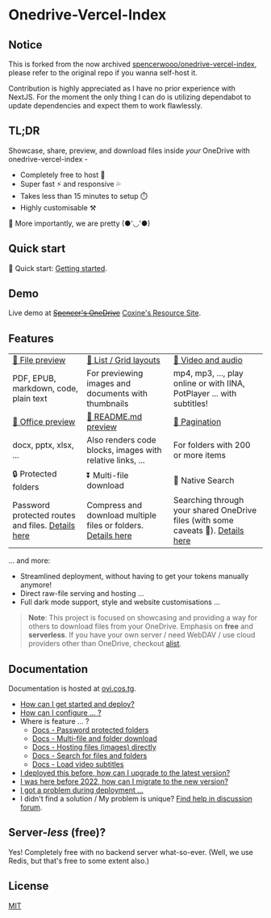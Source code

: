 # Onedrive-Vercel-Index

## Notice

This is forked from the now archived [spencerwooo/onedrive-vercel-index](https://github.com/spencerwooo/onedrive-vercel-index),
please refer to the original repo if you wanna self-host it.

Contribution is highly appreciated as I have no prior experience with NextJS. For the moment the only thing I can do is utilizing dependabot to update dependencies and expect them to work flawlessly.

## TL;DR

Showcase, share, preview, and download files inside *your* OneDrive with onedrive-vercel-index -

- Completely free to host 💸
- Super fast ⚡ and responsive 💦
- Takes less than 15 minutes to setup ⏱️
- Highly customisable ⚒️

🍌 More importantly, we are pretty (●'◡'●)

## Quick start

🚀 Quick start: [Getting started](https://ovi.cos.tg/docs/getting-started).

## Demo

Live demo at ~~[Spencer&#39;s OneDrive](https://drive.swo.moe)~~ [Coxine&#39;s Resource Site](https://res.cos.tg/).

## Features

<table>
  <tbody>
    <tr>
      <td>
        <a
          href="https://res.cos.tg/%F0%9F%93%84%E6%96%87%E6%A1%A3/CS_SE_IT/Windows_Leaked_Source_Code/pdf/32TB%20of%20Windows%2010%20beta%20builds%2C%20driver%20source%20code%20leaked%20%5BUpdated%5D%20_%20Ars%20Technica.pdf"
          >👀 File preview</a
        >
      </td>
      <td>
        <a
          href="https://res.cos.tg/zh-CN/%F0%9F%8F%9E%EF%B8%8F%E5%9B%BE%E7%89%87/Wallpaper/Win11/"
          >💠  List / Grid layouts</a
        >
      </td>
      <td>
        <a
          href="https://res.cos.tg/%F0%9F%93%BD%EF%B8%8F%E8%A7%86%E9%A2%91/mv/Do%20you%20hear%20the%20people%20sing.mp4"
          >🎥 Video and audio</a
        >
      </td>
    </tr>
    <tr>
      <td>PDF, EPUB, markdown, code, plain text</td>
      <td>For previewing images and documents with thumbnails</td>
      <td>mp4, mp3, ..., play online or with IINA, PotPlayer ... with subtitles!</td>
    </tr>
    <tr>
      <td>
        <a
          href="https://res.cos.tg/%F0%9F%93%84%E6%96%87%E6%A1%A3/%E5%AD%A6%E4%B9%A0%E8%B5%84%E6%BA%90/%E9%AB%98%E8%80%83/%E8%8B%B1%E8%AF%AD/%E6%98%A5%E8%80%83%E5%90%AC%E5%8A%9B%E8%AF%95%E8%BF%90%E8%BD%AC.docx"
          >📄 Office preview</a
        >
      </td>
      <td><a href="https://res.cos.tg/">📝 README.md preview</a></td>
      <td><a href="https://res.cos.tg/%F0%9F%93%84%E6%96%87%E6%A1%A3/%E5%AE%9E%E7%94%A8%E4%B9%A6%E7%B1%8D/%E5%B7%A5/">📑 Pagination</a></td>
    </tr>
    <tr>
      <td>docx, pptx, xlsx, ...</td>
      <td>Also renders code blocks, images with relative links, ...</td>
      <td>For folders with 200 or more items</td>
    </tr>
    <tr>
      <td>🔒 Protected folders</td>
      <td>⏬ Multi-file download</td>
      <td>🔎 Native Search</td>
    </tr>
    <tr>
      <td>Password protected routes and files. <a href="https://ovi.cos.tg/docs/features/protected-folders">Details here</a></td>
      <td>
        Compress and download multiple files or folders.
        <a href="https://ovi.cos.tg/docs/features/multi-file-folder-download">Details here</a>
      </td>
      <td>
        Searching through your shared OneDrive files (with some caveats 🥺).
        <a href="https://ovi.cos.tg/docs/features/search-for-files-and-folders">Details here</a>
      </td>
    </tr>
  </tbody>
</table>

... and more:

- Streamlined deployment, without having to get your tokens manually anymore!
- Direct raw-file serving and hosting ...
- Full dark mode support, style and website customisations ...

> **Note**: This project is focused on showcasing and providing a way for others to download files from your OneDrive. Emphasis on **free** and **serverless**. If you have your own server / need WebDAV / use cloud providers other than OneDrive, checkout [alist](https://github.com/alist-org/alist).

## Documentation

Documentation is hosted at [ovi.cos.tg](https://ovi.cos.tg/).

- [How can I get started and deploy?](https://ovi.cos.tg/docs/getting-started)
- [How can I configure ... ?](https://ovi.cos.tg/docs/custom-configs)
- Where is feature ... ?
  - [Docs - Password protected folders](https://ovi.cos.tg/docs/features/protected-folders)
  - [Docs - Multi-file and folder download](https://ovi.cos.tg/docs/features/multi-file-folder-download)
  - [Docs - Hosting files (images) directly](https://ovi.cos.tg/docs/features/hosting-images-directly)
  - [Docs - Search for files and folders](https://ovi.cos.tg/docs/features/search-for-files-and-folders)
  - [Docs - Load video subtitles](https://ovi.cos.tg/docs/features/load-video-subtitles)
- [I deployed this before, how can I upgrade to the latest version?](https://ovi.cos.tg/docs/migration/updating-to-latest-version)
- [I was here before 2022, how can I migrate to the new version?](https://ovi.cos.tg/docs/migration/if-you-deployed-before-2022)
- [I got a problem during deployment ...](https://ovi.cos.tg/docs/faqs/error-on-deployment)
- I didn't find a solution / My problem is unique? [Find help in discussion forum](https://github.com/spencerwooo/onedrive-vercel-index/discussions).

## Server-*less* (free)?

Yes! Completely free with no backend server what-so-ever. (Well, we use Redis, but that's free to some extent also.)

## License

[MIT](LICENSE)
